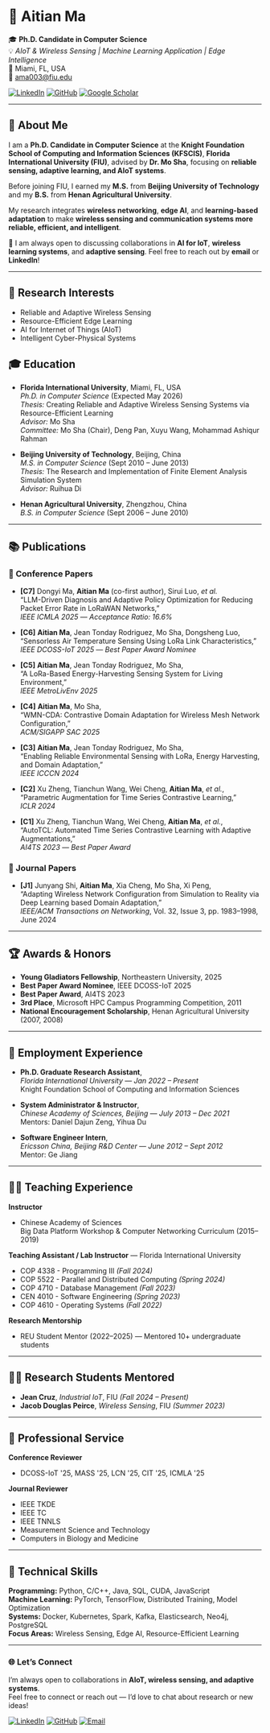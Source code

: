 # 👋 Aitian Ma

🎓 **Ph.D. Candidate in Computer Science**  
💡 *AIoT & Wireless Sensing | Machine Learning Application | Edge Intelligence*  
📍 Miami, FL, USA  
📧 ama003@fiu.edu  

[![LinkedIn](https://img.shields.io/badge/LinkedIn-aitian--ma-blue?logo=linkedin)](https://linkedin.com/in/aitian-ma)
[![GitHub](https://img.shields.io/badge/GitHub-aitianma-black?logo=github)](https://github.com/aitianma)
[![Google Scholar](https://img.shields.io/badge/Google%20Scholar-Profile-blue?logo=googlescholar)](#)

---


## 👋 About Me
I am a **Ph.D. Candidate in Computer Science** at the **Knight Foundation School of Computing and Information Sciences (KFSCIS)**, **Florida International University (FIU)**, advised by **Dr. Mo Sha**, focusing on **reliable sensing, adaptive learning, and AIoT systems**.

Before joining FIU, I earned my **M.S.** from **Beijing University of Technology** and my **B.S.** from **Henan Agricultural University**.  

My research integrates **wireless networking**, **edge AI**, and **learning-based adaptation** to make **wireless sensing and communication systems more reliable, efficient, and intelligent**.

💬 I am always open to discussing collaborations in **AI for IoT**, **wireless learning systems**, and **adaptive sensing**. Feel free to reach out by **email** or **LinkedIn**!

---

## 🔬 Research Interests
- Reliable and Adaptive Wireless Sensing  
- Resource-Efficient Edge Learning  
- AI for Internet of Things (AIoT)  
- Intelligent Cyber-Physical Systems  

## 🎓 Education

- **Florida International University**, Miami, FL, USA  
  *Ph.D. in Computer Science* (Expected May 2026)  
  *Thesis:* Creating Reliable and Adaptive Wireless Sensing Systems via Resource-Efficient Learning  
  *Advisor:* Mo Sha  
  *Committee:* Mo Sha (Chair), Deng Pan, Xuyu Wang, Mohammad Ashiqur Rahman  

- **Beijing University of Technology**, Beijing, China  
  *M.S. in Computer Science* (Sept 2010 – June 2013)  
  *Thesis:* The Research and Implementation of Finite Element Analysis Simulation System  
  *Advisor:* Ruihua Di  

- **Henan Agricultural University**, Zhengzhou, China  
  *B.S. in Computer Science* (Sept 2006 – June 2010)

---

## 📚 Publications

### 🧩 Conference Papers
- **[C7]** Dongyi Ma, **Aitian Ma** (co-first author), Sirui Luo, *et al.*  
  “LLM-Driven Diagnosis and Adaptive Policy Optimization for Reducing Packet Error Rate in LoRaWAN Networks,”  
  *IEEE ICMLA 2025* — *Acceptance Ratio: 16.6%*

- **[C6]** **Aitian Ma**, Jean Tonday Rodriguez, Mo Sha, Dongsheng Luo,  
  “Sensorless Air Temperature Sensing Using LoRa Link Characteristics,”  
  *IEEE DCOSS-IoT 2025* — *Best Paper Award Nominee*  

- **[C5]** **Aitian Ma**, Jean Tonday Rodriguez, Mo Sha,  
  “A LoRa-Based Energy-Harvesting Sensing System for Living Environment,”  
  *IEEE MetroLivEnv 2025*  

- **[C4]** **Aitian Ma**, Mo Sha,  
  “WMN-CDA: Contrastive Domain Adaptation for Wireless Mesh Network Configuration,”  
  *ACM/SIGAPP SAC 2025*  

- **[C3]** **Aitian Ma**, Jean Tonday Rodriguez, Mo Sha,  
  “Enabling Reliable Environmental Sensing with LoRa, Energy Harvesting, and Domain Adaptation,”  
  *IEEE ICCCN 2024*  

- **[C2]** Xu Zheng, Tianchun Wang, Wei Cheng, **Aitian Ma**, *et al.*,  
  “Parametric Augmentation for Time Series Contrastive Learning,”  
  *ICLR 2024*  

- **[C1]** Xu Zheng, Tianchun Wang, Wei Cheng, **Aitian Ma**, *et al.*,  
  “AutoTCL: Automated Time Series Contrastive Learning with Adaptive Augmentations,”  
  *AI4TS 2023* — *Best Paper Award*

### 🧠 Journal Papers
- **[J1]** Junyang Shi, **Aitian Ma**, Xia Cheng, Mo Sha, Xi Peng,  
  “Adapting Wireless Network Configuration from Simulation to Reality via Deep Learning based Domain Adaptation,”  
  *IEEE/ACM Transactions on Networking*, Vol. 32, Issue 3, pp. 1983–1998, June 2024

---

## 🏆 Awards & Honors

- **Young Gladiators Fellowship**, Northeastern University, 2025  
- **Best Paper Award Nominee**, IEEE DCOSS-IoT 2025  
- **Best Paper Award**, AI4TS 2023  
- **3rd Place**, Microsoft HPC Campus Programming Competition, 2011  
- **National Encouragement Scholarship**, Henan Agricultural University (2007, 2008)

---

## 💼 Employment Experience

- **Ph.D. Graduate Research Assistant**,  
  *Florida International University* — *Jan 2022 – Present*  
  Knight Foundation School of Computing and Information Sciences  

- **System Administrator & Instructor**,  
  *Chinese Academy of Sciences, Beijing* — *July 2013 – Dec 2021*  
  Mentors: Daniel Dajun Zeng, Yihua Du  

- **Software Engineer Intern**,  
  *Ericsson China, Beijing R&D Center* — *June 2012 – Sept 2012*  
  Mentor: Ge Jiang  

---

## 👩‍🏫 Teaching Experience

**Instructor**  
- Chinese Academy of Sciences  
  Big Data Platform Workshop & Computer Networking Curriculum (2015–2019)

**Teaching Assistant / Lab Instructor** — Florida International University  
- COP 4338 - Programming III *(Fall 2024)*  
- COP 5522 - Parallel and Distributed Computing *(Spring 2024)*  
- COP 4710 - Database Management *(Fall 2023)*  
- CEN 4010 - Software Engineering *(Spring 2023)*  
- COP 4610 - Operating Systems *(Fall 2022)*  

**Research Mentorship**  
- REU Student Mentor (2022–2025) — Mentored 10+ undergraduate students

---

## 👨‍🔬 Research Students Mentored

- **Jean Cruz**, *Industrial IoT*, FIU *(Fall 2024 – Present)*  
- **Jacob Douglas Peirce**, *Wireless Sensing*, FIU *(Summer 2023)*  

---

## 🤝 Professional Service

**Conference Reviewer**  
- DCOSS-IoT '25, MASS '25, LCN '25, CIT '25, ICMLA '25  

**Journal Reviewer**  
- IEEE TKDE  
- IEEE TC  
- IEEE TNNLS  
- Measurement Science and Technology  
- Computers in Biology and Medicine  

---

## 🧰 Technical Skills

**Programming:** Python, C/C++, Java, SQL, CUDA, JavaScript  
**Machine Learning:** PyTorch, TensorFlow, Distributed Training, Model Optimization  
**Systems:** Docker, Kubernetes, Spark, Kafka, Elasticsearch, Neo4j, PostgreSQL  
**Focus Areas:** Wireless Sensing, Edge AI, Resource-Efficient Learning  

---

### 🌐 Let’s Connect
I’m always open to collaborations in **AIoT, wireless sensing, and adaptive systems**.  
Feel free to connect or reach out — I’d love to chat about research or new ideas!

[![LinkedIn](https://img.shields.io/badge/LinkedIn-aitian--ma-blue?logo=linkedin)](https://linkedin.com/in/aitian-ma)
[![GitHub](https://img.shields.io/badge/GitHub-aitianma-black?logo=github)](https://github.com/aitianma)
[![Email](https://img.shields.io/badge/Email-ama003%40fiu.edu-red?logo=gmail)](mailto:ama003@fiu.edu)
